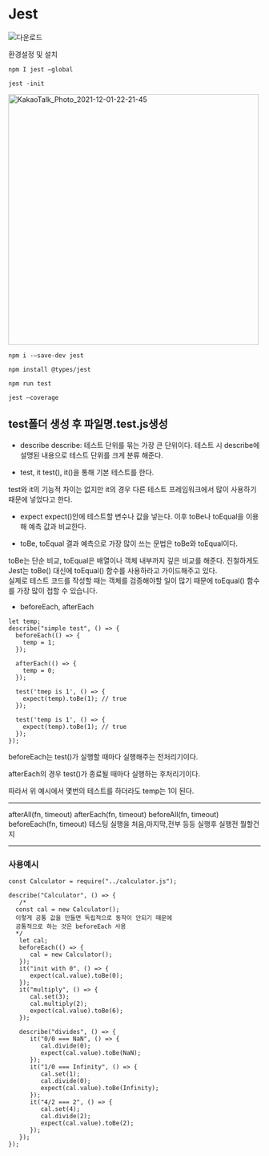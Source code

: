 # Jest
![다운로드](https://user-images.githubusercontent.com/88940298/144252665-be14d4f5-597c-43b3-84ef-ed5b3df59f1c.png)



환경설정 및 설치
```
npm I jest —global
```
```
jest -init
```
<img width="500" alt="KakaoTalk_Photo_2021-12-01-22-21-45" src="https://user-images.githubusercontent.com/88940298/144251520-a41e8de3-b0ab-4925-9be4-de06cfbc7f63.png">


```
npm i -—save-dev jest
```
```
npm install @types/jest
```
```
npm run test
```
```
jest —coverage 
```
test폴더 생성 후
파일명.test.js생성
--- 

- describe
describe: 테스트 단위를 묶는 가장 큰 단위이다. 테스트 시 describe에 설명된 내용으로 테스트 단위를 크게 분류 해준다.

-  test, it
test(), it()을 통해 기본 테스트를 한다.

test와 it의 기능적 차이는 없지만 it의 경우 다른 테스트 프레임워크에서 많이 사용하기 때문에 넣었다고 한다.

-  expect
expect()안에 테스트할 변수나 값을 넣는다. 이후 toBe나 toEqual을 이용해 예측 값과 비교한다.

-  toBe, toEqual
결과 예측으로 가장 많이 쓰는 문법은 toBe와 toEqual이다.

toBe는 단순 비교, toEqual은 배열이나 객체 내부까지 깊은 비교를 해준다.
진철하게도 Jest는 toBe() 대신에 toEqual() 함수를 사용하라고 가이드해주고 있다.  
실제로 테스트 코드를 작성할 때는 객체를 검증해야할 일이 많기 때문에 toEqual() 함수를 가장 많이 접할 수 있습니다.

-  beforeEach, afterEach
```
let temp;
describe("simple test", () => {
  beforeEach(() => {
    temp = 1;
  });
  
  afterEach(() => {
    temp = 0;
  });
  
  test('tmep is 1', () => {
    expect(temp).toBe(1); // true
  });
  
  test('temp is 1', () => {
    expect(temp).toBe(1); // true
  });
});
```
beforeEach는 test()가 실행할 때마다 실행해주는 전처리기이다.

afterEach의 경우 test()가 종료될 때마다 실행하는 후처리기이다.

따라서 위 예시에서 몇번의 테스트를 하더라도 temp는 1이 된다.

---   


afterAll(fn, timeout)
afterEach(fn, timeout)
beforeAll(fn, timeout)
beforeEach(fn, timeout)
테스팅 실행을 처음,마지막,전부 등등 실행후 실행전 뭘할건지

---  
### 사용예시

```
const Calculator = require("../calculator.js");

describe("Calculator", () => {
   /*
  const cal = new Calculator();
  이렇게 공통 값을 만들면 독립적으로 동작이 안되기 때문에
  공통적으로 하는 것은 beforeEach 사용
  */
   let cal;
   beforeEach(() => {
      cal = new Calculator();
   });
   it("init with 0", () => {
      expect(cal.value).toBe(0);
   });
   it("multiply", () => {
      cal.set(3);
      cal.multiply(2);
      expect(cal.value).toBe(6);
   });

   describe("divides", () => {
      it("0/0 === NaN", () => {
         cal.divide(0);
         expect(cal.value).toBe(NaN);
      });
      it("1/0 === Infinity", () => {
         cal.set(1);
         cal.divide(0);
         expect(cal.value).toBe(Infinity);
      });
      it("4/2 === 2", () => {
         cal.set(4);
         cal.divide(2);
         expect(cal.value).toBe(2);
      });
   });
});
```





